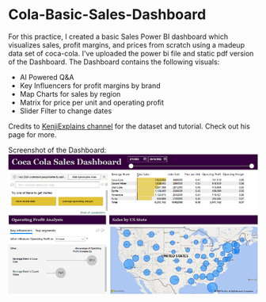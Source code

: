 # Cola-Basic-Sales-Dashboard

For this practice, I created a basic Sales Power BI dashboard which visualizes sales, profit margins, and prices from scratch using a madeup data set of coca-cola.
I've uploaded the power bi file and static pdf version of the Dashboard.
The Dashboard contains the following visuals:
- AI Powered Q&A
- Key Influencers for profit margins by brand
- Map Charts for sales by region
- Matrix for price per unit and operating profit
- Slider Filter to change dates

Credits to <a href="https://www.youtube.com/@KenjiExplains">KenjiExplains channel</a> for the dataset and tutorial. Check out his page for more. 

Screenshot of the Dashboard:
![Alt text](/screenshots/screenshot1.png?raw=true "Optional Title")

